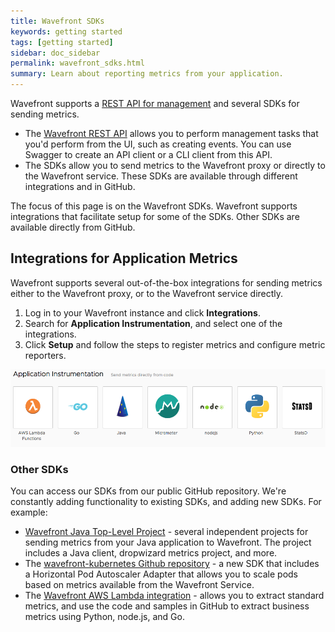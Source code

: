 ```yaml
---
title: Wavefront SDKs
keywords: getting started
tags: [getting started]
sidebar: doc_sidebar
permalink: wavefront_sdks.html
summary: Learn about reporting metrics from your application.
---
```


Wavefront supports a [REST API for management](wavefront_api.html) and several SDKs for sending metrics.
* The [Wavefront REST API](wavefront_api.html) allows you to perform management tasks that you'd perform from the UI, such as creating events. You can use Swagger to create an API client or a CLI client from this API.
* The SDKs allow you to send metrics to the Wavefront proxy or directly to the Wavefront service. These SDKs are available through different integrations and in GitHub.

The focus of this page is on the Wavefront SDKs. Wavefront supports integrations that facilitate setup for some of the SDKs. Other SDKs are available directly from GitHub.

## Integrations for Application Metrics

Wavefront supports several out-of-the-box integrations for sending metrics either to the Wavefront proxy, or to the Wavefront service directly.

1. Log in to your Wavefront instance and click **Integrations**.
2. Search for **Application Instrumentation**, and select one of the integrations.
3. Click **Setup** and follow the steps to register metrics and configure metric reporters.


![app instrument](images/app_instrument.png)



### Other SDKs

You can access our SDKs from our public GitHub repository. We're constantly adding functionality to existing SDKs, and adding new SDKs. For example:

* [Wavefront Java Top-Level Project](https://github.com/wavefrontHQ/java) - several independent projects for sending metrics from your Java application to Wavefront. The project includes a Java client, dropwizard metrics project, and more.
* The [wavefront-kubernetes Github repository](https://www.github.com/wavefrontHQ/wavefront-kubernetes) - a new SDK that includes a Horizontal Pod Autoscaler Adapter that allows you to scale pods based on metrics available from the Wavefront Service.
* The [Wavefront AWS Lambda integration](integrations_aws_lambda.html) - allows you to extract standard metrics, and use the code and samples in GitHub to extract business metrics using Python, node.js, and Go.
